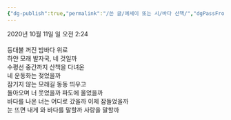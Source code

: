 ```yaml
---
{"dg-publish":true,"permalink":"/쓴 글/에세이 또는 시/바다 산책/","dgPassFrontmatter":true}
---
```


2020년 10월 11일 일 오전 2:24<br/>
<br/>
등대불 꺼진 밤바다 위로<br/>
하얀 모래 발자국, 네 것일까<br/>
수평선 중간까지 산책을 다녀온<br/>
네 운동화는 젖었을까<br/>
잠기지 않는 모래길 동동 띄우고<br/>
돌아오며 너 웃었을까 파도에 울었을까<br/>
바다를 나온 너는 어디로 갔을까 이제 잠들었을까<br/>
눈 뜨면 내게 와 바다를 말할까 사랑을 말할까<br/>

